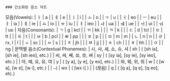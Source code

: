 	### 간소화된 음소 차트
 모음(Vowels):
		| ㅏ  | a   |
		| ㅔ  | e   |
		| ㅣ  | i   |
		| ㅗ  | o   |
		| ㅜ  | u   |
		| ㅓ  | eo  |
		| ㅡ  | eu  |
		| ㅑ  | ia  |
		| ㅖ  | ie  |
		| ㅛ  | io  |
		| ㅠ  | iu  |
		| ㅕ  | ieo |
		| ㅘ  | ua  |
		| ㅞ  | ue  |
		| ㅟ  | ui  |
		| ㅝ  | uo  |
	자음(Consonants):
		| ㄱ  | g     | kcl |
		| ㄲ  | kk    |     |
		| ㅋ  | k     |     |
		| ㄷ  | d     | tcl |
		| ㄸ  | tt    |     |
		| ㅌ  | t     |     |
		| ㅂ  | b     | pcl |
		| ㅃ  | pp    |     |
		| ㅍ  | p     |     |
		| ㅁ  | m     | m   |
		| ㄴ  | n     | n   |
		| ㄹ  | rx, l | l   |
		| ㅅ  | sc    |     |
		| ㅆ  | s     |     |
		| ㅈ  | jh    |     |
		| ㅉ  | jj    |     |
		| ㅊ  | ch    |     |
		| ㅎ  | hh    |     |
		| ㅇ  |       | ng  |
	문맥별 음소(Contextual Phonemes):
		| 시, 샤, 셰, 쇼, 슈, 셔   | sh | ( [sh ia], [sh ie], [sh ieo], etc.) |
		| 씨, 쌰, 쎼, 쑈, 쓔, 쎠   | sy | ( [sy ia], [sy ie], [sy ieo], etc.) |
		| 야, 예, 요, 유, 여       | y | ( [y a], [y e], [y eo], etc.)       |
		| 와, 웨, 위, 워          | w | ( [w a], [w e], [w i], etc.)         |
		| ㅢ                    | wx | ( [wx i] )                          |
		| (끊음)                 | q | ( [q a], [q e], [q eo], etc.) 
